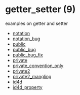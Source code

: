 # getter_setter (9)
examples on getter and setter

+ [notation](notation.py)
+ [notation_bug](notation_bug.py)
+ [public](public.py)
+ [public_bug](public_bug.py)
+ [public_bug_fix](public_bug_fix.py)
+ [private](private.py)
+ [private_convention_only](private_convention_only.py)
+ [private2](private2.py)
+ [private2_mangling](private2_mangling.py)
+ [id4d](id4d.py)
+ [id4d_property](id4d_property.py)


<!--
https://realpython.com/python-getter-setter/
https://www.geeksforgeeks.org/private-variables-python/
https://betterprogramming.pub/p-9024f4c1dd4
-->
